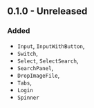 <!-- markdownlint-configure-file { "no-duplicate-heading": { "siblings_only": true } } -->

<!-- markdownlint-disable-next-line first-line-h1 -->
## 0.1.0 - Unreleased

### Added

* `Input`, `InputWithButton`,
* `Switch`,
* `Select`, `SelectSearch`,
* `SearchPanel`,
* `DropImageFile`,
* `Tabs`,
* `Login`
* `Spinner`
